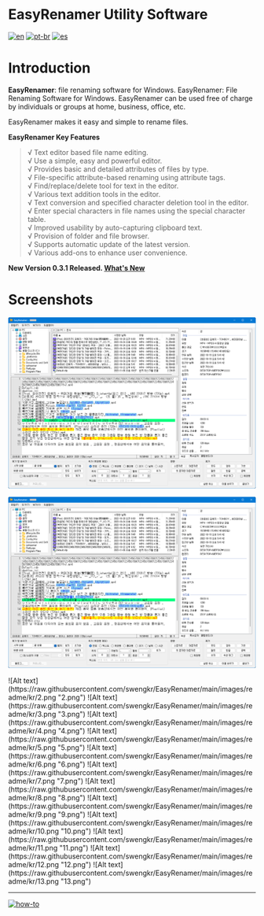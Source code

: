 # EasyRenamer Utility Software
[![en](https://img.shields.io/badge/lang-en-red.svg)](https://github.com/jonatasemidio/multilanguage-readme-pattern/blob/master/README.md)
[![pt-br](https://img.shields.io/badge/lang-pt--br-green.svg)](https://github.com/jonatasemidio/multilanguage-readme-pattern/blob/master/README.pt-br.md)
[![es](https://img.shields.io/badge/lang-es-yellow.svg)](https://github.com/jonatasemidio/multilanguage-readme-pattern/blob/master/README.es.md)

Introduction
============

**EasyRenamer**: file renaming software for Windows. EasyRenamer: File Renaming Software for Windows. EasyRenamer can be used free of charge by individuals or groups at home, business, office, etc.


EasyRenamer makes it easy and simple to rename files.

**EasyRenamer Key Features**

> √ Text editor based file name editing.   
> √ Use a simple, easy and powerful editor.   
> √ Provides basic and detailed attributes of files by type.   
> √ File-specific attribute-based renaming using attribute tags.   
> √ Find/replace/delete tool for text in the editor.   
> √ Various text addition tools in the editor.   
> √ Text conversion and specified character deletion tool in the editor.   
> √ Enter special characters in file names using the special character table.   
> √ Improved usability by auto-capturing clipboard text.   
> √ Provision of folder and file browser.   
> √ Supports automatic update of the latest version.   
> √ Various add-ons to enhance user convenience.   

**New Version 0.3.1 Released. [What's New](https://raw.githubusercontent.com/swengkr/EasyRenamer/main/update/packages/EasyRenamerSetup_0.3.1.11.zip "Download")**

Screenshots
===========
![Alt text](https://raw.githubusercontent.com/swengkr/EasyRenamer/main/images/readme/kr/1.png "1.png")   
<p align="center">
  <img src="https://raw.githubusercontent.com/swengkr/EasyRenamer/main/images/readme/kr/1.png">
</p>
![Alt text](https://raw.githubusercontent.com/swengkr/EasyRenamer/main/images/readme/kr/2.png "2.png")   
![Alt text](https://raw.githubusercontent.com/swengkr/EasyRenamer/main/images/readme/kr/3.png "3.png")   
![Alt text](https://raw.githubusercontent.com/swengkr/EasyRenamer/main/images/readme/kr/4.png "4.png")   
![Alt text](https://raw.githubusercontent.com/swengkr/EasyRenamer/main/images/readme/kr/5.png "5.png")   
![Alt text](https://raw.githubusercontent.com/swengkr/EasyRenamer/main/images/readme/kr/6.png "6.png")   
![Alt text](https://raw.githubusercontent.com/swengkr/EasyRenamer/main/images/readme/kr/7.png "7.png")   
![Alt text](https://raw.githubusercontent.com/swengkr/EasyRenamer/main/images/readme/kr/8.png "8.png")   
![Alt text](https://raw.githubusercontent.com/swengkr/EasyRenamer/main/images/readme/kr/9.png "9.png")   
![Alt text](https://raw.githubusercontent.com/swengkr/EasyRenamer/main/images/readme/kr/10.png "10.png")   
![Alt text](https://raw.githubusercontent.com/swengkr/EasyRenamer/main/images/readme/kr/11.png "11.png")   
![Alt text](https://raw.githubusercontent.com/swengkr/EasyRenamer/main/images/readme/kr/12.png "12.png")   
![Alt text](https://raw.githubusercontent.com/swengkr/EasyRenamer/main/images/readme/kr/13.png "13.png")   

---
[![how-to](https://img.shields.io/badge/how--to-use-blue.svg)](https://github.com/jonatasemidio/multilanguage-readme-pattern/blob/master/STEPS.md)
